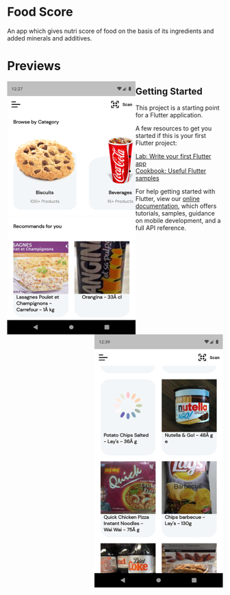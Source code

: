 # Food Score

An app which gives nutri score of food on the basis of its ingredients and added minerals and additives.

# Previews
<img align="left" src="https://github.com/suyash-debug/Food-Score/blob/master/ss/Screenshot_1617735430.png" width="300" height="590"> <img align="right" src="https://github.com/suyash-debug/Food-Score/blob/master/ss/Screenshot_1617736177.png" width="300" height="590">
## Getting Started

This project is a starting point for a Flutter application.

A few resources to get you started if this is your first Flutter project:

- [Lab: Write your first Flutter app](https://flutter.dev/docs/get-started/codelab)
- [Cookbook: Useful Flutter samples](https://flutter.dev/docs/cookbook)

For help getting started with Flutter, view our
[online documentation](https://flutter.dev/docs), which offers tutorials,
samples, guidance on mobile development, and a full API reference.

